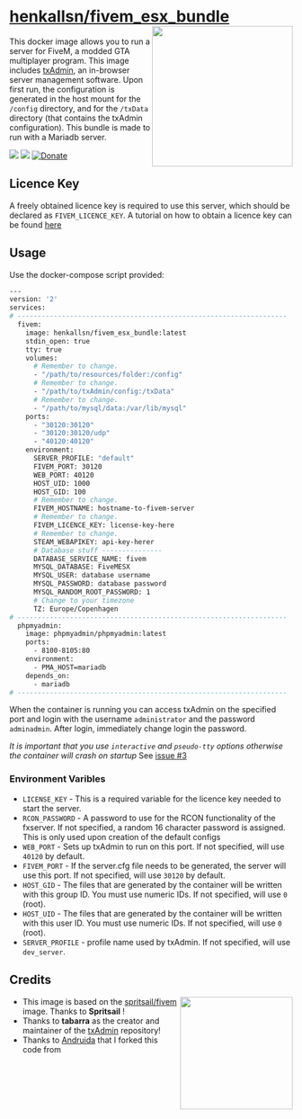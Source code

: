 [hub]: https://hub.docker.com/r/henkallsn/fivem_esx_bundle
[git]: https://github.com/Andruida/fivem

# [henkallsn/fivem_esx_bundle][hub] <img align="right" height="250px" src="https://portforward.com/fivem/fivem-logo.png">

This docker image allows you to run a server for FiveM, a modded GTA multiplayer program.
This image includes [txAdmin](https://github.com/tabarra/txAdmin), an in-browser server management software.
Upon first run, the configuration is generated in the host mount for the `/config` directory, and for the `/txData` directory (that contains the txAdmin configuration).
This bundle is made to run with a Mariadb server.

[![](https://images.microbadger.com/badges/version/henkallsn/fivem_esx_bundle.svg)](https://microbadger.com/images/henkallsn/fivem_esx_bundle "Get your own version badge on microbadger.com")
[![](https://images.microbadger.com/badges/image/henkallsn/fivem_esx_bundle.svg)](https://microbadger.com/images/henkallsn/fivem_esx_bundle "Get your own image badge on microbadger.com")
[![Donate](https://img.shields.io/badge/Donate-PayPal-green.svg)](https://www.paypal.com/cgi-bin/webscr?cmd=_donations&business=RVCZJCWKD9CSW&currency_code=EUR&source=url)

## Licence Key

A freely obtained licence key is required to use this server, which should be declared as `FIVEM_LICENCE_KEY`. A tutorial on how to obtain a licence key can be found [here](https://forum.fivem.net/t/explained-how-to-make-add-a-server-key/56120)

## Usage

Use the docker-compose script provided:

```sh
---
version: '2'
services:
# -------------------------------------------------------------------
  fivem:
    image: henkallsn/fivem_esx_bundle:latest
    stdin_open: true
    tty: true
    volumes:
      # Remember to change.
      - "/path/to/resources/folder:/config"
      # Remember to change.
      - "/path/to/txAdmin/config:/txData"
      # Remember to change.
      - "/path/to/mysql/data:/var/lib/mysql"
    ports:
      - "30120:30120"
      - "30120:30120/udp"
      - "40120:40120"
    environment:
      SERVER_PROFILE: "default"
      FIVEM_PORT: 30120
      WEB_PORT: 40120
      HOST_UID: 1000
      HOST_GID: 100
      # Remember to change.
      FIVEM_HOSTNAME: hostname-to-fivem-server
      # Remember to change.
      FIVEM_LICENCE_KEY: license-key-here
      # Remember to change.
      STEAM_WEBAPIKEY: api-key-herer
      # Database stuff ---------------
      DATABASE_SERVICE_NAME: fivem
      MYSQL_DATABASE: FiveMESX
      MYSQL_USER: database username
      MYSQL_PASSWORD: database password
      MYSQL_RANDOM_ROOT_PASSWORD: 1
      # Change to your timezone
      TZ: Europe/Copenhagen
# -------------------------------------------------------------------
  phpmyadmin:
    image: phpmyadmin/phpmyadmin:latest
    ports:
      - 8100-8105:80
    environment:
      - PMA_HOST=mariadb
    depends_on:
      - mariadb
# -------------------------------------------------------------------
```

When the container is running you can access txAdmin on the specified port and login with the username `administrator` and the password `adminadmin`. After login, immediately change login the password.

_It is important that you use `interactive` and `pseudo-tty` options otherwise the container will crash on startup_
See [issue #3](https://github.com/spritsail/fivem/issues/3)

### Environment Varibles

- `LICENSE_KEY` - This is a required variable for the licence key needed to start the server.
- `RCON_PASSWORD` - A password to use for the RCON functionality of the fxserver. If not specified, a random 16 character password is assigned. This is only used upon creation of the default configs
- `WEB_PORT` - Sets up txAdmin to run on this port. If not specified, will use `40120` by default.
- `FIVEM_PORT` - If the server.cfg file needs to be generated, the server will use this port. If not specified, will use `30120` by default.
- `HOST_GID` - The files that are generated by the container will be written with this group ID. You must use numeric IDs. If not specified, will use `0` (root).
- `HOST_UID` - The files that are generated by the container will be written with this user ID. You must use numeric IDs. If not specified, will use `0` (root).
- `SERVER_PROFILE` - profile name used by txAdmin. If not specified, will use `dev_server`.

## Credits 
<img align="right" height="200px" src="https://raw.githubusercontent.com/tabarra/txAdmin/master/docs/banner.png">

 - This image is based on the [spritsail/fivem](https://hub.docker.com/r/spritsail/fivem) image. Thanks to **Spritsail** !
 - Thanks to **tabarra** as the creator and maintainer of the [txAdmin](https://github.com/tabarra/txAdmin) repository!
 - Thanks to [Andruida][git] that I forked this code from
